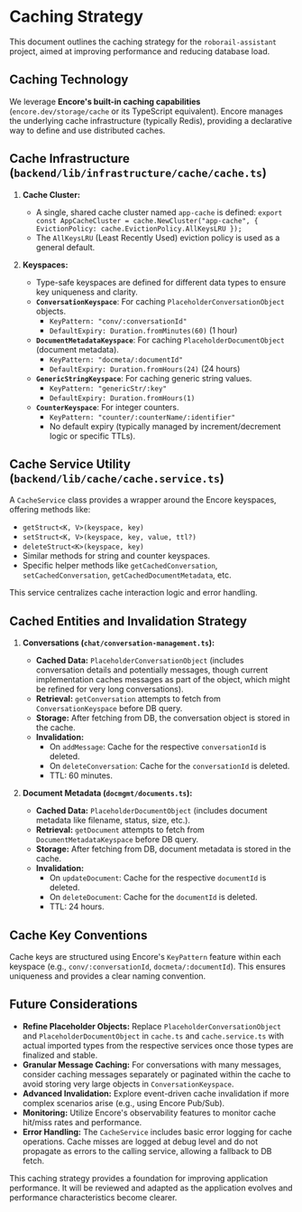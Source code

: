 # Caching Strategy

This document outlines the caching strategy for the `roborail-assistant` project, aimed at improving performance and reducing database load.

## Caching Technology

We leverage **Encore's built-in caching capabilities** (`encore.dev/storage/cache` or its TypeScript equivalent). Encore manages the underlying cache infrastructure (typically Redis), providing a declarative way to define and use distributed caches.

## Cache Infrastructure (`backend/lib/infrastructure/cache/cache.ts`)

1.  **Cache Cluster:**
    *   A single, shared cache cluster named `app-cache` is defined: `export const AppCacheCluster = cache.NewCluster("app-cache", { EvictionPolicy: cache.EvictionPolicy.AllKeysLRU });`
    *   The `AllKeysLRU` (Least Recently Used) eviction policy is used as a general default.

2.  **Keyspaces:**
    *   Type-safe keyspaces are defined for different data types to ensure key uniqueness and clarity.
    *   **`ConversationKeyspace`**: For caching `PlaceholderConversationObject` objects.
        *   `KeyPattern: "conv/:conversationId"`
        *   `DefaultExpiry: Duration.fromMinutes(60)` (1 hour)
    *   **`DocumentMetadataKeyspace`**: For caching `PlaceholderDocumentObject` (document metadata).
        *   `KeyPattern: "docmeta/:documentId"`
        *   `DefaultExpiry: Duration.fromHours(24)` (24 hours)
    *   **`GenericStringKeyspace`**: For caching generic string values.
        *   `KeyPattern: "genericStr/:key"`
        *   `DefaultExpiry: Duration.fromHours(1)`
    *   **`CounterKeyspace`**: For integer counters.
        *   `KeyPattern: "counter/:counterName/:identifier"`
        *   No default expiry (typically managed by increment/decrement logic or specific TTLs).

## Cache Service Utility (`backend/lib/cache/cache.service.ts`)

A `CacheService` class provides a wrapper around the Encore keyspaces, offering methods like:
*   `getStruct<K, V>(keyspace, key)`
*   `setStruct<K, V>(keyspace, key, value, ttl?)`
*   `deleteStruct<K>(keyspace, key)`
*   Similar methods for string and counter keyspaces.
*   Specific helper methods like `getCachedConversation`, `setCachedConversation`, `getCachedDocumentMetadata`, etc.

This service centralizes cache interaction logic and error handling.

## Cached Entities and Invalidation Strategy

1.  **Conversations (`chat/conversation-management.ts`):**
    *   **Cached Data:** `PlaceholderConversationObject` (includes conversation details and potentially messages, though current implementation caches messages as part of the object, which might be refined for very long conversations).
    *   **Retrieval:** `getConversation` attempts to fetch from `ConversationKeyspace` before DB query.
    *   **Storage:** After fetching from DB, the conversation object is stored in the cache.
    *   **Invalidation:**
        *   On `addMessage`: Cache for the respective `conversationId` is deleted.
        *   On `deleteConversation`: Cache for the `conversationId` is deleted.
        *   TTL: 60 minutes.

2.  **Document Metadata (`docmgmt/documents.ts`):**
    *   **Cached Data:** `PlaceholderDocumentObject` (includes document metadata like filename, status, size, etc.).
    *   **Retrieval:** `getDocument` attempts to fetch from `DocumentMetadataKeyspace` before DB query.
    *   **Storage:** After fetching from DB, document metadata is stored in the cache.
    *   **Invalidation:**
        *   On `updateDocument`: Cache for the respective `documentId` is deleted.
        *   On `deleteDocument`: Cache for the `documentId` is deleted.
        *   TTL: 24 hours.

## Cache Key Conventions

Cache keys are structured using Encore's `KeyPattern` feature within each keyspace (e.g., `conv/:conversationId`, `docmeta/:documentId`). This ensures uniqueness and provides a clear naming convention.

## Future Considerations

*   **Refine Placeholder Objects:** Replace `PlaceholderConversationObject` and `PlaceholderDocumentObject` in `cache.ts` and `cache.service.ts` with actual imported types from the respective services once those types are finalized and stable.
*   **Granular Message Caching:** For conversations with many messages, consider caching messages separately or paginated within the cache to avoid storing very large objects in `ConversationKeyspace`.
*   **Advanced Invalidation:** Explore event-driven cache invalidation if more complex scenarios arise (e.g., using Encore Pub/Sub).
*   **Monitoring:** Utilize Encore's observability features to monitor cache hit/miss rates and performance.
*   **Error Handling:** The `CacheService` includes basic error logging for cache operations. Cache misses are logged at debug level and do not propagate as errors to the calling service, allowing a fallback to DB fetch.

This caching strategy provides a foundation for improving application performance. It will be reviewed and adapted as the application evolves and performance characteristics become clearer. 
